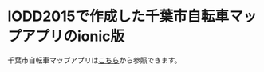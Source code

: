 # IODD2015で作成した千葉市自転車マップアプリのionic版

千葉市自転車マップアプリは[こちら](http://codeforchiba.github.io/chiba_bicyclemap_ionic/www/)から参照できます。